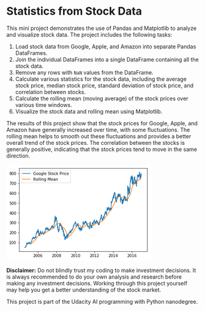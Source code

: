 # Statistics from Stock Data

This mini project demonstrates the use of Pandas and Matplotlib to analyze and visualize stock data. The project includes the following tasks:

1. Load stock data from Google, Apple, and Amazon into separate Pandas DataFrames.
2. Join the individual DataFrames into a single DataFrame containing all the stock data.
3. Remove any rows with `NaN` values from the DataFrame.
4. Calculate various statistics for the stock data, including the average stock price, median stock price, standard deviation of stock price, and correlation between stocks.
5. Calculate the rolling mean (moving average) of the stock prices over various time windows.
6. Visualize the stock data and rolling mean using Matplotlib.

The results of this project show that the stock prices for Google, Apple, and Amazon have generally increased over time, with some fluctuations. The rolling mean helps to smooth out these fluctuations and provides a better overall trend of the stock prices. The correlation between the stocks is generally positive, indicating that the stock prices tend to move in the same direction.

![Stat_stock_market](stock_market_naeimeh.png)


**Disclaimer:** Do not blindly trust my coding to make investment decisions. It is always recommended to do your own analysis and research before making any investment decisions. Working through this project yourself may help you get a better understanding of the stock market.

This project is part of the Udacity AI programming with Python nanodegree.
